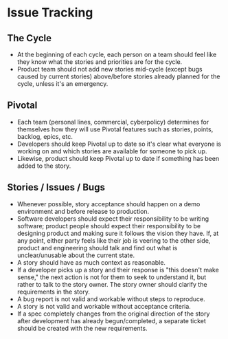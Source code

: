 # Issue Tracking

## The Cycle

- At the beginning of each cycle, each person on a team should feel like they
  know what the stories and priorities are for the cycle.
- Product team should not add new stories mid-cycle (except bugs caused by
  current stories) above/before stories already planned for the cycle, unless
  it's an emergency.

## Pivotal

- Each team (personal lines, commercial, cyberpolicy) determines for themselves
  how they will use Pivotal features such as stories, points, backlog, epics,
  etc.
- Developers should keep Pivotal up to date so it's clear what everyone is
  working on and which stories are available for someone to pick up.
- Likewise, product should keep Pivotal up to date if something has been added
  to the story.

## Stories / Issues / Bugs

- Whenever possible, story acceptance should happen on a demo environment and
  before release to production.
- Software developers should expect their responsibility to be writing software;
  product people should expect their responsibility to be designing product and
  making sure it follows the vision they have. If, at any point, either party
  feels like their job is veering to the other side, product and engineering
  should talk and find out what is unclear/unusable about the current state.
- A story should have as much context as reasonable.
- If a developer picks up a story and their response is "this doesn't make
  sense," the next action is not for them to seek to understand it, but rather
  to talk to the story owner. The story owner should clarify the requirements
  in the story.
- A bug report is not valid and workable without steps to reproduce.
- A story is not valid and workable without acceptance criteria.
- If a spec completely changes from the original direction of the story after
  development has already begun/completed, a separate ticket should be created
  with the new requirements.
